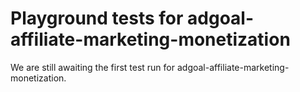 # Playground tests for adgoal-affiliate-marketing-monetization
We are still awaiting the first test run for adgoal-affiliate-marketing-monetization.
